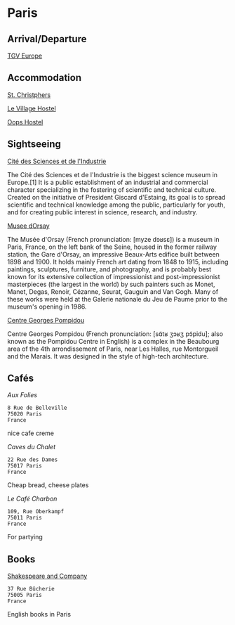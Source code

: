 # Paris #

## Arrival/Departure ##

[TGV Europe](www.tgv-europe.de)

## Accommodation ##

[St. Christphers](http://www.st-christophers.co.uk/paris-hostels)

[Le Village Hostel](http://www.villagehostel.fr/)

[Oops Hostel](http://www.oops-paris.com/)

## Sightseeing ##

[Cité des Sciences et de l'Industrie](http://www.cite-sciences.fr/)

The Cité des Sciences et de l'Industrie is the biggest science museum in Europe.[1] It is a public establishment of an industrial and commercial character specializing in the fostering of scientific and technical culture. Created on the initiative of President Giscard d'Estaing, its goal is to spread scientific and technical knowledge among the public, particularly for youth, and for creating public interest in science, research, and industry.

[Musee dOrsay](http://www.musee-orsay.fr/)

The Musée d'Orsay (French pronunciation: [myze dɔʁsɛ]) is a museum in Paris, France, on the left bank of the Seine, housed in the former railway station, the Gare d'Orsay, an impressive Beaux-Arts edifice built between 1898 and 1900. It holds mainly French art dating from 1848 to 1915, including paintings, sculptures, furniture, and photography, and is probably best known for its extensive collection of impressionist and post-impressionist masterpieces (the largest in the world) by such painters such as Monet, Manet, Degas, Renoir, Cézanne, Seurat, Gauguin and Van Gogh. Many of these works were held at the Galerie nationale du Jeu de Paume prior to the museum's opening in 1986.


[Centre Georges Pompidou](http://www.centrepompidou.fr/)

Centre Georges Pompidou (French pronunciation: [sɑ̃tʁ ʒɔʁʒ pɔ̃pidu]; also known as the Pompidou Centre in English) is a complex in the Beaubourg area of the 4th arrondissement of Paris, near Les Halles, rue Montorgueil and the Marais. It was designed in the style of high-tech architecture.

## Cafés ##

*Aux Folies*

	8 Rue de Belleville
	75020 Paris
	France

nice cafe creme

*Caves du Chalet*

	22 Rue des Dames
	75017 Paris
	France

Cheap bread, cheese plates

*Le Café Charbon*

	109, Rue Oberkampf
	75011 Paris
	France

For partying

## Books ##

[Shakespeare and Company](http://www.shakespeareandcompany.com/)

	37 Rue Bûcherie
	75005 Paris
	France

English books in Paris
